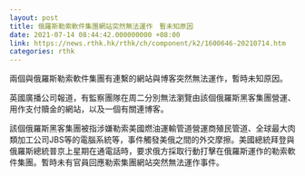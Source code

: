 ```yaml
---
layout: post
title: 俄羅斯勒索軟件集團網站突然無法運作　暫未知原因
date: 2021-07-14 08:44:42.000000000 +08:00
link: https://news.rthk.hk/rthk/ch/component/k2/1600646-20210714.htm
categories: rthk
---
```


兩個與俄羅斯勒索軟件集團有連繫的網站與博客突然無法運作，暫時未知原因。

英國廣播公司報道，有監察團隊在周二分別無法瀏覽由該個俄羅斯黑客集團營運、用作支付贖金的網站，以及一個有關連博客。

該個俄羅斯黑客集團被指涉嫌勒索美國燃油運輸管道營運商殖民管道、全球最大肉類加工公司JBS等的電腦系統等，事件觸發美俄之間的外交摩擦。美國總統拜登與俄羅斯總統普京上星期在通電話時，要求俄方採取行動打擊在俄羅斯運作的勒索軟件集團。暫時未有官員回應勒索集團網站突然無法運作事件。

